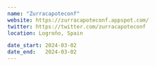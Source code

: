 ```yaml
---
name: "Zurracapoteconf"
website: https://zurracapoteconf.appspot.com/
twitter: https://twitter.com/zurracapoteconf
location: Logroño, Spain

date_start: 2024-03-02
date_end:   2024-03-02
---
```

